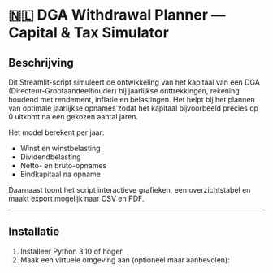 🇳🇱 DGA Withdrawal Planner — Capital & Tax Simulator
===================================================

Beschrijving
------------
Dit Streamlit-script simuleert de ontwikkeling van het kapitaal van een DGA (Directeur-Grootaandeelhouder) bij jaarlijkse onttrekkingen, rekening houdend met rendement, inflatie en belastingen. 
Het helpt bij het plannen van optimale jaarlijkse opnames zodat het kapitaal bijvoorbeeld precies op 0 uitkomt na een gekozen aantal jaren.

Het model berekent per jaar:
- Winst en winstbelasting
- Dividendbelasting
- Netto- en bruto-opnames
- Eindkapitaal na opname

Daarnaast toont het script interactieve grafieken, een overzichtstabel en maakt export mogelijk naar CSV en PDF.

---------------------------------------------------

Installatie
-----------
1. Installeer Python 3.10 of hoger
2. Maak een virtuele omgeving aan (optioneel maar aanbevolen):

